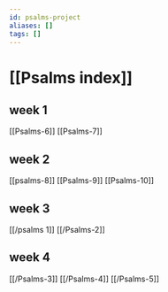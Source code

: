 ```yaml
---
id: psalms-project
aliases: []
tags: []
---
```


# [[Psalms index]]
## week 1

[[Psalms-6]]
[[Psalms-7]]

## week 2

[[psalms-8]]
[[Psalms-9]]
[[Psalms-10]]

## week 3

[[/psalms 1]]
[[/Psalms-2]]

## week 4

[[/Psalms-3]]
[[/Psalms-4]]
[[/Psalms-5]]


